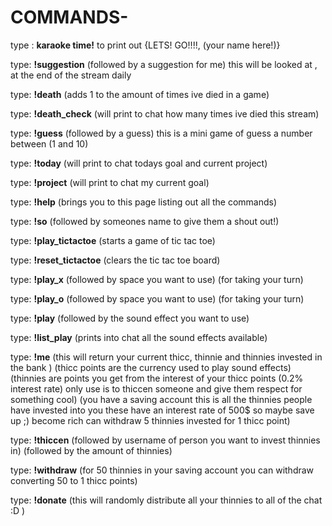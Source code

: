 # **COMMANDS**-



type : **karaoke time!** to print out {LETS! GO!!!!, (your name here!)}

type: **!suggestion** (followed by a suggestion for me) this will be looked at , at the end of the stream daily

type: **!death** (adds 1 to the amount of times ive died in a game)

type: **!death_check** (will print to chat how many times ive died this stream)

type: **!guess** (followed by a guess) this is a mini game of guess a number between (1 and 10)

type: **!today** (will print to chat todays goal and current project)

type: **!project** (will print to chat my current goal)

type: **!help** (brings you to this page listing out all the commands)

type: **!so** (followed by someones name to give them a shout out!)

type: **!play_tictactoe** (starts a game of tic tac toe)

type: **!reset_tictactoe** (clears the tic tac toe board)

type: **!play_x** (followed by space you want to use) (for taking your turn)

type: **!play_o** (followed by space you want to use) (for taking your turn)

type: **!play** (followed by the sound effect you want to use)

type: **!list_play** (prints into chat all the sound effects available)

type: **!me** (this will return your current thicc, thinnie and thinnies invested in the bank )
               (thicc points are the currency used to play sound effects)
               (thinnies are points you get from the interest of your thicc points (0.2% interest rate) only use is to thiccen                     someone and give them respect for something cool)
               (you have a saving account this is all the thinnies people have invested into you these have an interest rate 
               of 500$ so maybe save up ;) become rich can withdraw 5 thinnies invested for 1 thicc point)
               
type: **!thiccen** (followed by username of person you want to invest thinnies in) (followed by the amount of thinnies)

type: **!withdraw** (for 50 thinnies in your saving account you can withdraw converting 50 to 1 thicc points)

type: **!donate** (this will randomly distribute all your thinnies to all of the chat :D )








